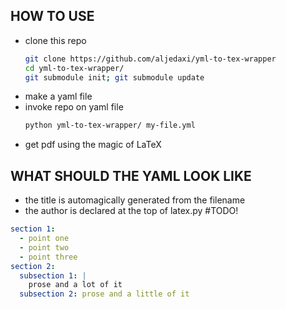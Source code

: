 ## HOW TO USE
  - clone this repo
    ```bash
    git clone https://github.com/aljedaxi/yml-to-tex-wrapper
    cd yml-to-tex-wrapper/
    git submodule init; git submodule update
    ```
  - make a yaml file
  - invoke repo on yaml file
    ```bash
    python yml-to-tex-wrapper/ my-file.yml
    ```
  - get pdf using the magic of LaTeX

## WHAT SHOULD THE YAML LOOK LIKE
  - the title is automagically generated from the filename
  - the author is declared at the top of latex.py #TODO!
```yaml
section 1:
  - point one
  - point two
  - point three
section 2:
  subsection 1: |
    prose and a lot of it
  subsection 2: prose and a little of it
```
